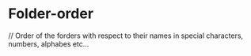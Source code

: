 # Folder-order
// Order of the forders with respect to their names in special characters, numbers, alphabes etc...
